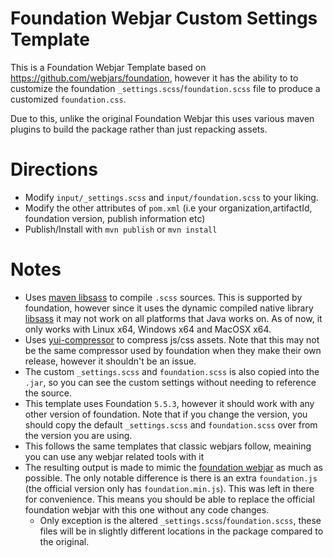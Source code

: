 # Foundation Webjar Custom Settings Template

This is a Foundation Webjar Template based on https://github.com/webjars/foundation, however it has the ability to to customize the foundation `_settings.scss`/`foundation.scss` file to produce a customized `foundation.css`.

Due to this, unlike the original Foundation Webjar this uses various maven plugins to build the package rather than just repacking assets.

# Directions

* Modify `input/_settings.scss` and `input/foundation.scss` to your liking.
* Modify the other attributes of `pom.xml` (i.e your organization,artifactId, foundation version, publish information etc)
* Publish/Install with `mvn publish` or `mvn install`

# Notes

* Uses [maven libsass](https://github.com/warmuuh/libsass-maven-plugin) to compile `.scss` sources. This is supported by foundation, however since it uses the dynamic compiled native library [libsass](http://sass-lang.com/libsass) it may not work on all platforms that Java works on. As of now, it only works with Linux x64, Windows x64 and MacOSX x64.
* Uses [yui-compressor](https://github.com/davidB/yuicompressor-maven-plugin) to compress js/css assets. Note that this may not be the same compressor used by foundation when they make their own release, however it shouldn't be an issue.
* The custom `_settings.scss` and `foundation.scss` is also copied into the `.jar`, so you can see the custom settings without needing to reference the source.
* This template uses Foundation `5.5.3`, however it should work with any other version of foundation. Note that if you change the version, you should copy the default `_settings.scss` and `foundation.scss` over from the version you are using.
* This follows the same templates that classic webjars follow, meaining you can use any webjar related tools with it
* The resulting output is made to mimic the [foundation webjar](https://github.com/webjars/foundation) as much as possible. The only notable difference is there is an extra `foundation.js` (the official version only has `foundation.min.js`). This was left in there for convenience. This means you should be able to replace the official foundation webjar with this one without any code changes.
  * Only exception is the altered `_settings.scss`/`foundation.scss`, these files will be in slightly different locations in the package compared to the original.
